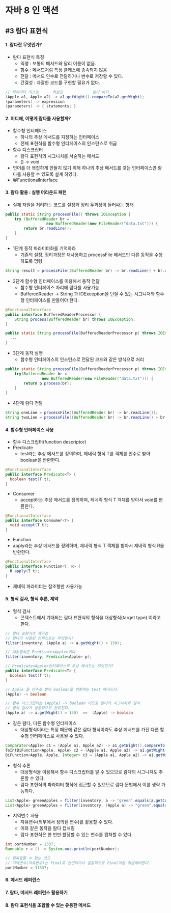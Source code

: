 # 자바 8 인 액션

## \#3 람다 표현식

#### 1. 람다란 무엇인가?
  - 람다 표현식 특징
    - 익명 : 보통의 메서드와 달리 이름이 없음.
    - 함수 : 메서드처럼 특정 클래스에 종속되지 않음
    - 전달 : 메서드 인수로 전달하거나 변수로 저장할 수 있다.
    - 간결성 : 자잘한 코드를 구현할 필요가 없다.

  ```java
  // 파라미터 리스트      화살표             람다 바디
  (Apple a1, Apple a2) -> a1.getWight().compareTo(a2.getWight);
  (parameters) -> expression
  (parameters) -> { statements; }
  ```

#### 2. 어디에, 어떻게 람다를 사용할까?
  - 함수형 인터페이스
    - 하나의 추상 메서드를 지정하는 인터페이스
    - 전체 표현식을 함수형 인터페이스의 인스턴스로 취급
  - 함수 디스크립터
    - 람다 표현식의 시그니처를 서술하는 메서드
    - () -> void
  - 언어를 더 복잡하게 만들지 않기 위해 하나의 추상 메서드를 갖는 인터페이스만 람다를 사용할 수 있도록 설계 하였다.
  - @FunctionalInterface

#### 3. 람다 활용 : 실행 어라운드 패턴
  - 실제 자원을 처리하는 코드를 설정과 정리 두과정이 둘러싸는 형태

  ```java
  public static String processFile() throws IOException {
      try (BufferedReader br =
                    new BufferedReader(new FileReader("data.txt"))) {
          return br.readLine();
      }
  }
  ```

  - 1단계 동작 파라미터화를 기억하라
    - 기존의 설정, 정리과정은 재사용하고 processFile 메서드만 다른 동작을 수행하도록 명령

  ```java
  String result = processFile((BufferedReader br) -> br.readLine() + br.readLine());
  ```
  - 2단계 함수형 인터페이스를 이용해서 동작 전달
    - 함수형 인터페이스 자리에 람다를 사용가능
    - BufferedReader -> String 과 IOException을 던질 수 있는 시그니쳐와 함수형 인터페이스를 만들어야 한다.

  ```java
  @FunctionalInterface
  public interface BufferedReaderProcessor {
      String process(BufferedReader br) throws IOException;
  }

  public static String processFile(BufferedReaderProcessor p) throws IOException {
    ...
  }
  ```

  - 3단계 동작 실행
    - 함수형 인터페이스의 인스턴스로 전달된 코드와 같은 방식으로 처리

  ```java
  public static String processFile(BufferedReaderProcessor p) throws IOException {
      try(BufferedReader br =
                  new BufferedReader(new FileReader("data.txt"))) {
          return p.process(br);
      }
  }
  ```

  - 4단계 람다 전달

  ```java
String oneLine = processFile((BufferedReader br) -> br.readLine());
String twoLine = processFile((BufferedReader br) -> br.readLine() + br.readLine());
  ```

#### 4. 함수형 인터페이스 사용
  - 함수 디스크립터(function descriptor)
  - Predicate
    - test라는 추상 메서드를 정의하며, 제네릭 형식 T를 객체를 인수로 받아 boolean을 반환한다.

  ```java
  @FunctionalInterface
  public interface Predicate<T> {
    boolean test(T t);
  }
  ```
  - Consumer
    - accept라는 추상 메서드를 정의하며, 제네릭 형식 T 객체를 받아서 void를 반환한다.

  ```java
  @FunctionalInterface
  public interface Consumer<T> {
    void accept(T t);
  }
  ```
  - Function
  - apply라는 추상 메서드를 정의하며, 제네릭 형식 T 객체를 받아서 제네릭 형식 R을 반환한다.

  ```java
  @FunctionalInterface
  public interface Function<T, R> {
    R apply(T t);
  }
  ```

  - 제네릭 파라미터는 참조형만 사용가능

#### 5. 형식 검사, 형식 추론, 제약
  - 형식 검사
    - 콘텍스트에서 기대되는 람다 표현식의 형식을 대상형식(target type) 이라고 한다.
  ```java
  // 람다 표현식의 재구성
  // 람다가 사용된 컨텍스트는 무엇인가?
  filter(inventory, (Apple a) -> a.getWight() > 150);

  // 대상형식은 Predicate<Apple>이다.
  filter(inventory, Predicate<Apple> p);

  // Predicate<Apple>인터페이스의 추상 메서드는 무엇인가?
  public interface Predicate<T> {
    boolean test(T t);
  }

  // Apple 을 인수로 받아 boolean을 반환하는 test 메서드다.
  (Apple) -> boolean

  // 함수 디스크립터는 (Apple) -> boolean 이므로 람다의 시그니처와 일치
  // 형식 검사가 성공적으로 완료된다.
  (Apple a) -> a.getWight() > 150)  ==  (Apple) -> boolean
  ```

  - 같은 람다, 다른 함수형 인터페이스
    - 대상형식이라는 특징 때문에 같은 람다 형식이라도 추상 메서드를 가진 다른 함수형 인터페이스로 사용될 수 있다.
  ```java
  Comparator<Apple> c1 = (Apple a1, Apple a2) -> a1.getWight().compareTo(a2.getWight());
  ToIntBiFunction<Apple, Apple> c2 = (Apple a1, Apple a2) -> a1.getWight().compareTo(a2.getWight());
  BiFunction<Apple, Apple, Integer> c3 = (Apple a1, Apple a2) -> a1.getWight().compareTo(a2.getWight());
  ```

  - 형식 추론
    - 대상형식을 이용해서 함수 디스크립터를 알 수 있으므로 람다의 시그니처도 추론할 수 있다.
    - 람다 표현식의 파라미터 형식에 접근할 수 있으므로 람다 문법에서 이를 생략 가능하다.
  ```java
  List<Apple> greenApples = filter(inventory, a -> "green".equals(a.getColor()));
  List<Apple> greenApples = filter(inventory, (Apple a) -> "green".equals(a.getColor()));
  ```

  - 지역변수 사용
    - 자유변수(외부에서 정의된 변수)를 활용할 수 있다.
    - 이와 같은 동작을 람다 캡처링
    - 람다 표현식은 한 번만 할당할 수 있는 변수를 캡처할 수 있다.
  ```java
  int portNumber = 1337;
  Runnable r = () -> System.out.println(portNumber);

  // 컴파일할 수 없는 코드
  // 지역변수(자유변수)는 final로 선언되거나 실질적으로 final처럼 취급해야한다.
  portNumber = 31337;
  ```
#### 6. 메서드 레퍼런스


#### 7. 람다, 메서드 레퍼런스 활용하기

#### 8. 람다 표현식을 조합할 수 있는 유용한 메서드
